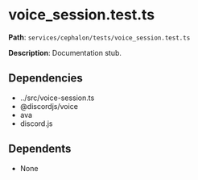 # voice_session.test.ts

**Path**: `services/cephalon/tests/voice_session.test.ts`

**Description**: Documentation stub.

## Dependencies
- ../src/voice-session.ts
- @discordjs/voice
- ava
- discord.js

## Dependents
- None

